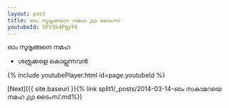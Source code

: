 ```yaml
---
layout: post
title: ഓം സൂരൃങ്ങനെ നമഹ ൧൧ ടൈംസ്
youtubeId: OFV3k4PgyY4
---
```

 
 
 ഓം സൂരൃങ്ങനെ നമഹ 
 
 -  ശത്രുക്കളെ കൊല്ലുന്നവൻ 
 
  
 
  
 
 
 
 
 
 


{% include youtubePlayer.html id=page.youtubeId %}
 
[Next]({{ site.baseurl }}{% link  split1/_posts/2014-03-14-ഓം സകാമറയെ നമഹ ൧൧ ടൈംസ്.md%})
 
